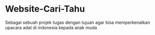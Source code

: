 # Website-Cari-Tahu
Sebagai sebuah projek tugas dengan tujuan agar bisa memperkenalkan upacara adat di indonesia kepada anak muda
